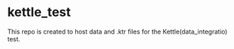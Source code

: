 # kettle_test

This repo is created to host data and .ktr files for the Kettle(data_integratio) test.
